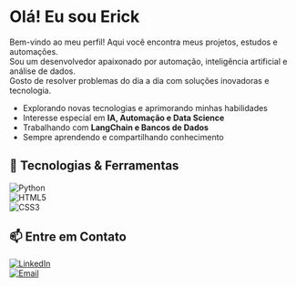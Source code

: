 # Olá! Eu sou Erick  
Bem-vindo ao meu perfil! Aqui você encontra meus projetos, estudos e automações.  
Sou um desenvolvedor apaixonado por automação, inteligência artificial e análise de dados.  
Gosto de resolver problemas do dia a dia com soluções inovadoras e tecnologia.  

- Explorando novas tecnologias e aprimorando minhas habilidades  
- Interesse especial em **IA, Automação e Data Science**  
- Trabalhando com **LangChain e Bancos de Dados**
- Sempre aprendendo e compartilhando conhecimento  

## 🚀 Tecnologias & Ferramentas  
![Python](https://img.shields.io/badge/-Python-05122A?style=flat&logo=python)  
![HTML5](https://img.shields.io/badge/-HTML5-05122A?style=flat&logo=html5)  
![CSS3](https://img.shields.io/badge/-CSS3-05122A?style=flat&logo=css)


## 📫 Entre em Contato  
[![LinkedIn](https://img.shields.io/badge/LinkedIn-blue?style=flat-square&logo=linkedin&logoColor=white)](https://www.linkedin.com/in/erick-augusto-hirooka-383904300)  
[![Email](https://img.shields.io/badge/Email-D14836?style=flat-square&logo=gmail&logoColor=white)](mailto:hirookaerick@gmail.com)  
